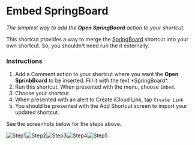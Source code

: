 # Embed SpringBoard

  *The simplest way to add the **Open SpringBoard** action to your shortcut.*


This shortcut provides a way to merge the [SpringBoard](https://routinehub.co/shortcut/2900) shortcut into your own shortcut. So, you shouldn't need run the it externally.

### Instructions

1. Add a Comment action to your shortcut where you want the **Open SprinbBoard** to be inserted. Fill it with the text \*SpringBoard\*.
2. Run this shortcut. When presented with the menu, choose `Embed`.
3. Choose your shortcut.
4. When presented with an alert to Create iCloud Link, tap `Create Link`
5. You should be presented with the Add Shortcut screen to import your updated shortcut.

See the screenhots below for the steps above.

![Step1](img/step1.png)![Step2](img/step2.png)![Step3](img/step3.png)![Step4](img/step4.png)![Step5](img/step5.png)
